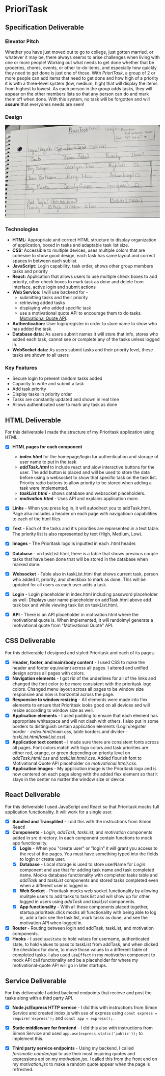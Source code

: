 # PrioriTask
## Specification Deliverable

### Elevator Pitch <br/>
Whether you have just moved out to go to college, just gotten married, or whatever it may be, there always seems to arise challenges when living with one or more people! Working out what needs to get done whether that be groceries, chores, events, or other to-do items, and especially how quickly they need to get done is just one of those. With *PrioriTask*, a group of 2 or more people can add items that need to get done and how high of a priority it is with a three-level system (low, medium, high) that will display the items from highest to lowest. As each person in the group adds tasks, they will appear on the other members lists so that any person can do and mark them off when done. With this system, no task will be forgotten and will **assure** that everyones needs are seen! <br/>

### Design
![PrioriTask](/FINALDESIGN.jpg)

### Technologies
- **HTML:** 
Appropriate and correct HTML structure to display organization of application, boxed in tasks and adaptable task list size.
- **CSS:**
Accessible to multiple devices, uses multiple colors that are cohesive to show good design, each task has same layout and correct spaces in between each sublist.
- **JavaScript:**
Login capability, task order, shows other group members tasks and priority
- **React:** 
Application that allows users to use multiple check boxes to add priority, other check boxes to mark task as done and delete from interface, active login and submit actions
- **Web Service:**
I will use backend for -
    - submitting tasks and their priority
    - retrieving added tasks 
    - displaying who added specific task
    - use a motivational quote API to encourage them to do tasks. [Motivational Quote API](https://forismatic.com/en/api/).
- **Authentication:**
User login/register in order to store name to show who has added the task.
- **Database data:**
As users submit names it will store that info, stores who added each task, cannot see or complete any of the tasks unless logged in.
- **WebSocket data:**
As users submit tasks and their priority level, these tasks are shown to all users

### Key Features
- Secure login to prevent random tasks added
- Capacity to write and submit a task
- Add task priority 
- Display tasks in priority order
- Tasks are constantly updated and shown in real time
- Allows authenticated user to mark any task as done


## HTML Deliverable
For this deliverable I made the structure of my Prioritask application using HTML.

- [x] **HTML pages for each component** 
    - ***index.html*** for the homepage/login for authentication and storage of user name to put in the task. 
    - ***addTask.html***  to include react and alow interactive buttons for the user. The add button is placed and will be used to store the data before using a websocket to show that specific task on the task list. Priority radio buttons to allow priority to be stored when adding a task were implemented.
    - ***taskList.html*** - shows database and websocket placeholders.
    - ***motivation.html*** - Uses API and explains application more.
- [x] **Links** - When you press log in, it will autodirect you to addTask.html. Page also includes a header on each page with navigatioun capabilities to each of the html files
- [x] **Text** - Each of the tasks and it's priorities are represented in a text table. The priority list is also represented by text (High, Medium, Low).
- [x] **Images** - The Prioritask logo is inputted in each .html header.
- [x] **Database** - on taskList.html, there is a table that shows previous couple tasks that have been done that will be stored in the database when marked done.
- [x] **Websocket** - Table also in taskList.html that shows current task, person who added it, priority, and checkbox to mark as done. This will be updated for all users as each user adds a task.
- [x] **Login** - Login placeholder in index.html including password placeholder as well. DIsplays user name placeholder on addTask.html above add task box and while viewing task list on taskList.html.
- [x] **API** - There is an API placeholder in motivation.html where the motivational quote is. When implemented, it will randolmyl generate a motivational quote from "Motivational Quote" API.


## CSS Deliverable

For this deliverable I designed and styled Prioritask and each of its pages.

- [x] **Header, footer, and main/body content** - I used CSS to make the header and footer equivalent across all pages. I altered and unified design across all pages with colors.
- [x] **Navigation elements** - I got rid of the underlines for all of the links and changed the font color to be more consistent with the prioritask logo colors. Changed menu layout across all pages to be window size responsive and now is horizontal across the page.
- [x] **Responsive to window resizing** - All elements were made into flex elements to ensure that Prioritask looks good on all devices and will resize according to window size as well.
- [x] **Application elements** - I used padding to ensure that each element has appropriate whitespace and will not clash with others. I also put in some borders to distinguish certain application elements (Login/register border - *index.html/main.css*, table borders and divider - *taskList.html/taskList.css*).
- [x] **Application text content** - I made sure there are consistent fonts across all pages. Font colors match with logo colors and task priorities are either red, orange, or green depending on priority level on *addTask.html/.css* and *taskList.html/.css*. Added flourish font to Motivational Quote API placeholder on *motivational.html/.css*.
- [x] **Application Images** - My application image is the Prioritask logo and is now centered on each page along with the added flex element so that it stays in the center no matter the window size or device.

## React Deliverable

For this deliverable I used JavaScript and React so that Prioritask mocks full application functionality. It will work for a single user.

- [X] **Bundled and Transpliled** - I did this with the instructions from Simon React!
- [X] **Components** - *Login*, *addTask*, *taskList*, and *motivation* components added in src directory. In each component contain functions to mock app functionality.
    - [X] **Login** - When you "create user" or "login" it will grant you access to the rest of the pages. You must have something typed into the fields to login or create user.
    - [X] **Database** - Local storage is used to store userName for *Login* component and use that for adding task name and task completed name. Mocks database functionality with completed tasks table and *addTask* and *taskList* components and stored tasks completed even when a different user is logged in.
    - [X] **Web Socket** - Prioritask mocks web socket functionality by allowing mulitple users to add tasks to task list and will show up for other logged in users using *addTask* and *taskList* components.
    - [X] **App functionality** - With all these components placed together, startup.prioritask.click mocks all functionality with being able to log in, add a task see the task list, mark tasks as done, and see the motivation API when logged in.
- [X] **Router** - Routing between login and addTask, taskList, and motivation components.
- [X] **Hooks** - I used `useState` to hold values for username, authenticated state, to hold values to pass to taskList from addTask, and when clicked the checkbox for done, to move those values to a different table of completed tasks. I also used `useEffect` in my *motivation* component to mock API call functionality and be a placeholder for where my motivational-quote API will go in later startups.

## Service Deliverable

For this deliverable I added backend endpoints that recieve and post the tasks along with a third party API.

- [X] **Node.js/Express HTTP service** - I did this with instructions from Simon Service and 
created index.js with use of express using `const express = require('express');` and `const app = express();`.
- [X]  **Static middleware for frontend** - I did this also with instructions from Simon Service and used `app.use(express.static('public'));` to implement this.
- [X] **Third party service endpoints** - Using my backend, I called *forismatic.com/en/api* to use their most inspiring quotes and expressions api on my *motivation.jsx*. I called this from the front end on my *motivation.jsx* to make a random quote appear when the page is refreshed.



